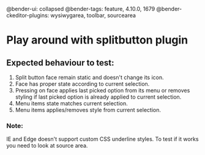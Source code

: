 @bender-ui: collapsed
@bender-tags: feature, 4.10.0, 1679
@bender-ckeditor-plugins: wysiwygarea, toolbar, sourcearea

# Play around with splitbutton plugin
## Expected behaviour to test:
1. Split button face remain static and doesn't change its icon.
1. Face has proper state according to current selection.
1. Pressing on face applies last picked option from its menu or removes styling if last picked option is already applied to current selection.
1. Menu items state matches current selection.
1. Menu items applies/removes style from current selection.

### Note:
IE and Edge doesn't support custom CSS underline styles. To test if it works you need to look at source area.
